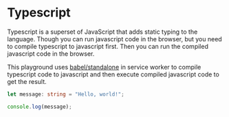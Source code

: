 # Typescript

Typescript is a superset of JavaScript that adds static typing to the language. Though you can run javascript code in the browser, but you need to compile typescript to javascript first. Then you can run the compiled javascript code in the browser.

This playground uses [babel/standalone](https://babeljs.io/docs/babel-standalone.html) in service worker to compile typescript code to javascript and then execute compiled javascript code to get the result.

```typescript
let message: string = "Hello, world!";

console.log(message);
```
